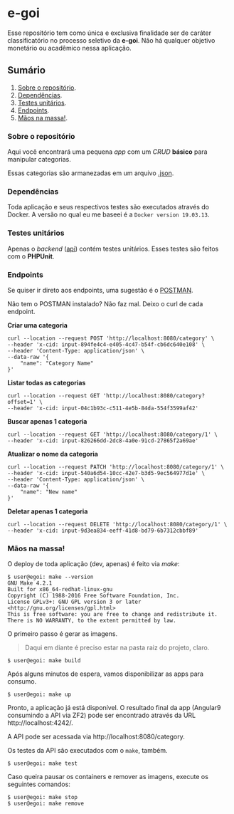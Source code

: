 # e-goi

Esse repositório tem como única e exclusiva finalidade ser de caráter classificatório no processo seletivo da **e-goi**. Não há qualquer objetivo monetário ou acadêmico nessa aplicação.

## Sumário

1. [Sobre o repositório](#sobre-o-repositório).
2. [Dependências](#dependências).
3. [Testes unitários](#testes-unitários).
4. [Endpoints](#endpoints).
5. [Mãos na massa!](#mãos-na-massa).

### Sobre o repositório
Aqui você encontrará uma pequena *app* com um *CRUD* **básico** para manipular categorias.

Essas categorias são armanezadas em um arquivo [.json](app/api/data/storage/categories.json).

### Dependências
Toda aplicação e seus respectivos testes são executados através do Docker. A versão no qual eu me baseei é a `Docker version 19.03.13`.

### Testes unitários
Apenas o *backend* ([api](app/api)) contém testes unitários. Esses testes são feitos com o **PHPUnit**.

### Endpoints
Se quiser ir direto aos endpoints, uma sugestão é o [POSTMAN](https://www.getpostman.com/collections/d5d25ca67605c32fedda).

Não tem o POSTMAN instalado? Não faz mal. Deixo o curl de cada endpoint.

**Criar uma categoria**
```
curl --location --request POST 'http://localhost:8080/category' \
--header 'x-cid: input-894fe4c4-e405-4c47-b54f-cb6dc640e108' \
--header 'Content-Type: application/json' \
--data-raw '{
    "name": "Category Name"
}'
```
**Listar todas as categorias**
```
curl --location --request GET 'http://localhost:8080/category?offset=1' \
--header 'x-cid: input-04c1b93c-c511-4e5b-84da-554f3599af42'
```
**Buscar apenas 1 categoria**
```
curl --location --request GET 'http://localhost:8080/category/1' \
--header 'x-cid: input-826266dd-2dc8-4a0e-91cd-27865f2a69ae'
```
**Atualizar o nome da categoria**
```
curl --location --request PATCH 'http://localhost:8080/category/1' \
--header 'x-cid: input-540a6d54-10cc-42e7-b3d5-9ec564977d1e' \
--header 'Content-Type: application/json' \
--data-raw '{
    "name": "New name"
}'
```
**Deletar apenas 1 categoria**
```
curl --location --request DELETE 'http://localhost:8080/category/1' \
--header 'x-cid: input-9d3ea834-eeff-41d8-bd79-6b7312cbbf89'
```

### Mãos na massa!
O deploy de toda aplicação (dev, apenas) é feito via *make*:
```shell
$ user@egoi: make --version
GNU Make 4.2.1
Built for x86_64-redhat-linux-gnu
Copyright (C) 1988-2016 Free Software Foundation, Inc.
License GPLv3+: GNU GPL version 3 or later <http://gnu.org/licenses/gpl.html>
This is free software: you are free to change and redistribute it.
There is NO WARRANTY, to the extent permitted by law.
```

O primeiro passo é gerar as imagens.

> Daqui em diante é preciso estar na pasta raiz do projeto, claro.

```shell
$ user@egoi: make build
```

Após alguns minutos de espera, vamos disponibilizar as apps para consumo.

```shell
$ user@egoi: make up
```

Pronto, a aplicação já está disponível. O resultado final da app (Angular9 consumindo a API via ZF2) pode ser encontrado através da URL http://localhost:4242/.

A API pode ser acessada via http://localhost:8080/category.

Os testes da API são executados com o `make`, também.

```shell
$ user@egoi: make test
```

Caso queira pausar os containers e remover as imagens, execute os seguintes comandos:
```shell
$ user@egoi: make stop
$ user@egoi: make remove
```